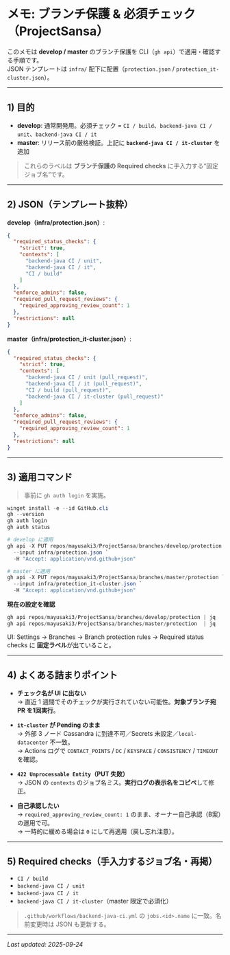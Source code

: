 # メモ: ブランチ保護 & 必須チェック（ProjectSansa）

このメモは **develop / master** のブランチ保護を CLI（`gh api`）で適用・確認する手順です。  
JSON テンプレートは `infra/` 配下に配置（`protection.json` / `protection_it-cluster.json`）。

---

## 1) 目的

- **develop**: 通常開発用。必須チェック = `CI / build`、`backend-java CI / unit`、`backend-java CI / it`  
- **master**: リリース前の厳格検証。上記に **`backend-java CI / it-cluster`** を追加

> これらのラベルは **ブランチ保護の Required checks** に手入力する“固定ジョブ名”です。

---

## 2) JSON（テンプレート抜粋）

**develop（infra/protection.json）**:
```json
{
  "required_status_checks": {
    "strict": true,
    "contexts": [
      "backend-java CI / unit",
      "backend-java CI / it",
      "CI / build"
    ]
  },
  "enforce_admins": false,
  "required_pull_request_reviews": {
    "required_approving_review_count": 1
  },
  "restrictions": null
}
```

**master（infra/protection_it-cluster.json）**:
```json
{
  "required_status_checks": {
    "strict": true,
    "contexts": [
      "backend-java CI / unit (pull_request)",
      "backend-java CI / it (pull_request)",
      "CI / build (pull_request)",
      "backend-java CI / it-cluster (pull_request)"
    ]
  },
  "enforce_admins": false,
  "required_pull_request_reviews": {
    "required_approving_review_count": 1
  },
  "restrictions": null
}
```

---

## 3) 適用コマンド

> 事前に `gh auth login` を実施。

```powershell
winget install -e --id GitHub.cli
gh --version
gh auth login
gh auth status
```

```powershell
# develop に適用
gh api -X PUT repos/mayusaki3/ProjectSansa/branches/develop/protection `
  --input infra/protection.json `
  -H "Accept: application/vnd.github+json"

# master に適用
gh api -X PUT repos/mayusaki3/ProjectSansa/branches/master/protection `
  --input infra/protection_it-cluster.json `
  -H "Accept: application/vnd.github+json"
```

**現在の設定を確認**
```powershell
gh api repos/mayusaki3/ProjectSansa/branches/develop/protection | jq
gh api repos/mayusaki3/ProjectSansa/branches/master/protection  | jq
```

UI: Settings → Branches → Branch protection rules → Required status checks に **固定ラベル**が出ていること。

---

## 4) よくある詰まりポイント

- **チェック名が UI に出ない**  
  → 直近 1 週間でそのチェックが実行されていない可能性。**対象ブランチ宛 PR を1回実行**。

- **`it-cluster` が Pending のまま**  
  → 外部 3 ノード Cassandra に到達不可／Secrets 未設定／`local-datacenter` 不一致。  
  → Actions ログで `CONTACT_POINTS` / `DC` / `KEYSPACE` / `CONSISTENCY` / `TIMEOUT` を確認。

- **`422 Unprocessable Entity`（PUT 失敗）**  
  → JSON の `contexts` のジョブ名ミス。**実行ログの表示名をコピペ**して修正。

- **自己承認したい**  
  → `required_approving_review_count: 1` のまま、オーナー自己承認（B案）の運用で可。  
  → 一時的に緩める場合は `0` にして再適用（戻し忘れ注意）。

---

## 5) Required checks（手入力するジョブ名・再掲）

- `CI / build`  
- `backend-java CI / unit`  
- `backend-java CI / it`  
- `backend-java CI / it-cluster`（master 限定で必須化）

> `.github/workflows/backend-java-ci.yml` の `jobs.<id>.name` に一致。名前変更時は JSON も更新する。

---

_Last updated: 2025-09-24_
